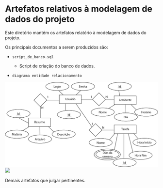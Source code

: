 # Artefatos relativos à modelagem de dados do projeto

Este diretório mantém os artefatos relatório à modelagem de dados do projeto. 

Os principais documentos a serem produzidos são:


* `script_de_banco.sql`
	* Script de criação do banco de dados.

* `diagrama entidade relacionamento`

<img src="/documentacao/imagens/ER-Ti2.jpg">

<img src="/documentacao/imagens/Lógico_1.jpg">

Demais artefatos que julgar pertinentes.

